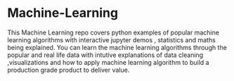 # Machine-Learning
This Machine Learning repo covers  python examples of popular machine learning algorithms with interactive jupyter demos , statistics and maths being explained. You can learn the machine learning algorithms through the popular and real life data with intutive explanations of data cleaning ,visualizations and how to apply machine learning algorithm to build a production grade product to deliver value.
